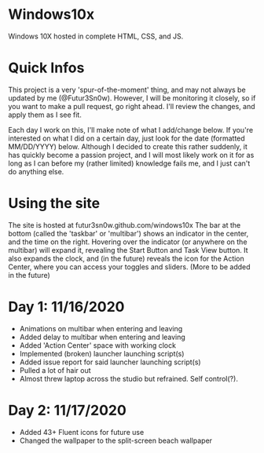# Windows10x
Windows 10X hosted in complete HTML, CSS, and JS.

# Quick Infos
This project is a very 'spur-of-the-moment' thing, and may not always be updated by me (@Futur3Sn0w).
However, I will be monitoring it closely, so if you want to make a pull request, go right ahead. I'll review the changes, and apply them as I see fit.

Each day I work on this, I'll make note of what I add/change below. If you're interested on what I did on a certain day, just look for the date (formatted MM/DD/YYYY) below.
Although I decided to create this rather suddenly, it has quickly become a passion project, and I will most likely work on it for as long as I can before my (rather limited) knowledge fails me, and I just can't do anything else.

# Using the site
The site is hosted at futur3sn0w.github.com/windows10x
The bar at the bottom (called the 'taskbar' or 'multibar') shows an indicator in the center, and the time on the right. Hovering over the indicator (or anywhere on the multibar) will expand it, revealing the Start Button and Task View button. It also expands the clock, and (in the future) reveals the icon for the Action Center, where you can access your toggles and sliders.
(More to be added in the future)

# Day 1: 11/16/2020
 - Animations on multibar when entering and leaving
 - Added delay to multibar when entering and leaving
 - Added 'Action Center' space with working clock
 - Implemented (broken) launcher launching script(s)
 - Added issue report for said launcher launching script(s)
 - Pulled a lot of hair out
 - Almost threw laptop across the studio but refrained. Self control(?).

# Day 2: 11/17/2020
 - Added 43+ Fluent icons for future use
 - Changed the wallpaper to the split-screen beach wallpaper
